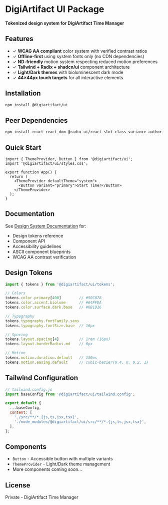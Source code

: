 # DigiArtifact UI Package

**Tokenized design system for DigiArtifact Time Manager**

## Features

- ✓ **WCAG AA compliant** color system with verified contrast ratios
- ✓ **Offline-first** using system fonts only (no CDN dependencies)
- ✓ **ND-friendly** motion system respecting reduced motion preferences
- ✓ **Tailwind + Radix + shadcn/ui** component architecture
- ✓ **Light/Dark themes** with bioluminescent dark mode
- ✓ **44×44px touch targets** for all interactive elements

## Installation

```bash
npm install @digiartifact/ui
```

## Peer Dependencies

```bash
npm install react react-dom @radix-ui/react-slot class-variance-authority clsx tailwind-merge
```

## Quick Start

```tsx
import { ThemeProvider, Button } from '@digiartifact/ui';
import '@digiartifact/ui/styles.css';

export function App() {
  return (
    <ThemeProvider defaultTheme="system">
      <Button variant="primary">Start Timer</Button>
    </ThemeProvider>
  );
}
```

## Documentation

See [Design System Documentation](../../docs/DesignSystem.md) for:
- Design tokens reference
- Component API
- Accessibility guidelines
- ASCII component blueprints
- WCAG AA contrast verification

## Design Tokens

```typescript
import { tokens } from '@digiartifact/ui/tokens';

// Colors
tokens.color.primary[400]        // #50C878
tokens.color.accent.biolume      // #64FFDA
tokens.color.surface.dark.base   // #0B1D16

// Typography
tokens.typography.fontFamily.sans
tokens.typography.fontSize.base  // 16px

// Spacing
tokens.layout.spacing[4]         // 1rem (16px)
tokens.layout.borderRadius.md    // 6px

// Motion
tokens.motion.duration.default   // 150ms
tokens.motion.easing.default     // cubic-bezier(0.4, 0, 0.2, 1)
```

## Tailwind Configuration

```javascript
// tailwind.config.js
import baseConfig from '@digiartifact/ui/tailwind.config';

export default {
  ...baseConfig,
  content: [
    './src/**/*.{js,ts,jsx,tsx}',
    './node_modules/@digiartifact/ui/src/**/*.{js,ts,jsx,tsx}',
  ],
};
```

## Components

- `Button` - Accessible button with multiple variants
- `ThemeProvider` - Light/Dark theme management
- More components coming soon...

## License

Private - DigiArtifact Time Manager
